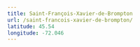 ```yaml
---
title: Saint-François-Xavier-de-Brompton
url: /saint-francois-xavier-de-brompton/
latitude: 45.54
longitude: -72.046
---
```


